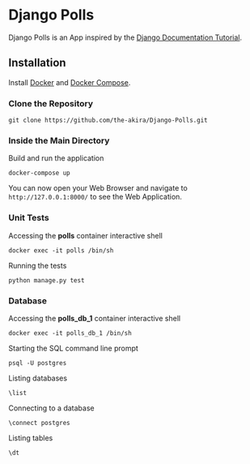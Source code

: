 # Django Polls

Django Polls is an App inspired by the [Django Documentation Tutorial](https://docs.djangoproject.com/en/4.1/intro/tutorial01/).

## Installation

Install [Docker](https://docs.docker.com/get-docker/) and [Docker Compose](https://docs.docker.com/compose/install/).

### Clone the Repository

```
git clone https://github.com/the-akira/Django-Polls.git
```

### Inside the Main Directory

Build and run the application

```
docker-compose up
```

You can now open your Web Browser and navigate to `http://127.0.0.1:8000/` to see the Web Application.

### Unit Tests

Accessing the **polls** container interactive shell

```
docker exec -it polls /bin/sh
```

Running the tests

```
python manage.py test
```

### Database

Accessing the **polls_db_1** container interactive shell

```
docker exec -it polls_db_1 /bin/sh
```

Starting the SQL command line prompt

```
psql -U postgres
```

Listing databases

```
\list
```

Connecting to a database

```
\connect postgres
```

Listing tables

```
\dt
```
